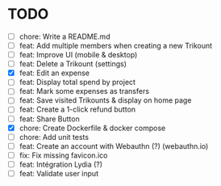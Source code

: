 # TODO

- [ ] chore: Write a README.md
- [ ] feat: Add multiple members when creating a new Trikount
- [ ] feat: Improve UI (mobile & desktop)
- [ ] feat: Delete a Trikount (settings)
- [x] feat: Edit an expense
- [ ] feat: Display total spend by project
- [ ] feat: Mark some expenses as transfers
- [ ] feat: Save visited Trikounts & display on home page
- [ ] feat: Create a 1-click refund button
- [ ] feat: Share Button
- [x] chore: Create Dockerfile & docker compose
- [ ] chore: Add unit tests
- [ ] feat: Create an account with Webauthn (?) (webauthn.io)
- [ ] fix: Fix missing favicon.ico
- [ ] feat: Intégration Lydia (?)
- [ ] feat: Validate user input
